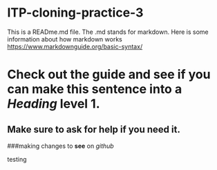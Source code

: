 # ITP-cloning-practice-3

This is a READme.md file. The .md stands for markdown. Here is some information about how markdown works https://www.markdownguide.org/basic-syntax/

# Check out the guide and see if you can make this sentence into a *Heading* level 1.

## Make sure to ask for **help** if you need it.

###making changes to **see** on *github*


testing
